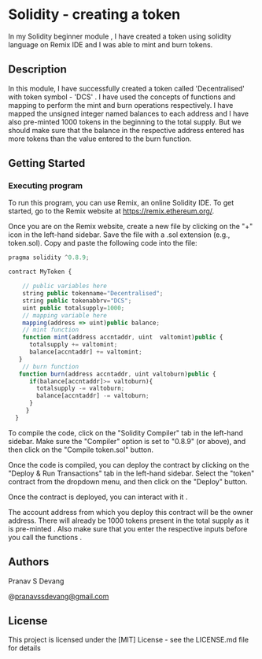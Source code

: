 # Solidity - creating a token

In my Solidity beginner module , I have created a token using solidity language on Remix IDE and I was able to mint and burn tokens.

## Description

In this module, I have successfully created a token called 'Decentralised' with token symbol - 'DCS' . I have used the concepts of functions and mapping to perform the mint and burn operations respectively. I have mapped the unsigned integer named balances to each address and I have also pre-minted 1000 tokens in the beginning to the total supply. But we should make sure that the balance in the respective address entered has more tokens than the value entered to the burn function. 

## Getting Started

### Executing program

To run this program, you can use Remix, an online Solidity IDE. To get started, go to the Remix website at https://remix.ethereum.org/.

Once you are on the Remix website, create a new file by clicking on the "+" icon in the left-hand sidebar. Save the file with a .sol extension (e.g., token.sol). Copy and paste the following code into the file:

```javascript
pragma solidity ^0.8.9;

contract MyToken {

    // public variables here
    string public tokenname="Decentralised";
    string public tokenabbrv="DCS";
    uint public totalsupply=1000;
    // mapping variable here
    mapping(address => uint)public balance;
    // mint function
    function mint(address accntaddr, uint  valtomint)public {
      totalsupply += valtomint;
      balance[accntaddr] += valtomint;
   }
    // burn function
   function burn(address accntaddr, uint valtoburn)public {
      if(balance[accntaddr]>= valtoburn){
        totalsupply -= valtoburn;
        balance[accntaddr] -= valtoburn;
      }
     }
  }

```

To compile the code, click on the "Solidity Compiler" tab in the left-hand sidebar. Make sure the "Compiler" option is set to "0.8.9" (or above), and then click on the "Compile token.sol" button.

Once the code is compiled, you can deploy the contract by clicking on the "Deploy & Run Transactions" tab in the left-hand sidebar. Select the "token" contract from the dropdown menu, and then click on the "Deploy" button.

Once the contract is deployed, you can interact with it . 

The account address from which you deploy this contract will be the owner address. There will already be 1000 tokens present in the total supply as it is pre-minted . Also make sure that you enter the respective inputs before you call the functions .
## Authors

Pranav S Devang

@pranavssdevang@gmail.com

## License

This project is licensed under the [MIT] License - see the LICENSE.md file for details
